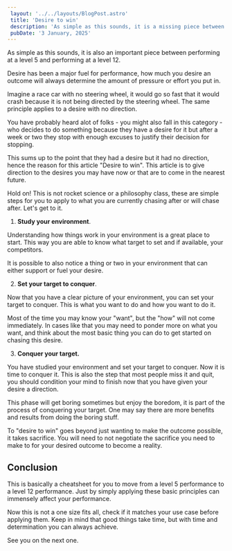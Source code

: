 ```yaml
---
 layout: '../../layouts/BlogPost.astro'
 title: 'Desire to win'
 description: 'As simple as this sounds, it is a missing piece between performing at a level 5 and performing at a level 12.'
 pubDate: '3 January, 2025'
---
```


As simple as this sounds, it is also an important piece between performing at a level 5 and performing at a level 12.

Desire has been a major fuel for performance, how much you desire an outcome will always determine the amount of pressure or effort you put in.

Imagine a race car with no steering wheel, it would go so fast that it would crash because it is not being directed by the steering wheel. The same principle applies to a desire with no direction.

You have probably heard alot of folks - you might also fall in this category - who decides to do something because they have a desire for it but after a week or two they stop with enough excuses to justify their decision for stopping.

This sums up to the point that they had a desire but it had no direction, hence the reason for this article "Desire to win". This article is to give direction to the desires you may have now or that are to come in the nearest future.

Hold on! This is not rocket science or a philosophy class, these are simple steps for you to apply to what you are currently chasing after or will chase after. Let's get to it.

1. **Study your environment**.

Understanding how things work in your environment is a great place to start. This way you are able to know what target to set and if available, your competitors.

It is possible to also notice a thing or two in your environment that can either support or fuel your desire.

2. **Set your target to conquer**.

Now that you have a clear picture of your environment, you can set your target to conquer. This is what you want to do and how you want to do it.

Most of the time you may know your "want", but the "how" will not come immediately. In cases like that you may need to ponder more on what you want, and think about the most basic thing you can do to get started on chasing this desire.

3. **Conquer your target.**

You have studied your environment and set your target to conquer. Now it is time to conquer it. This is also the step that most people miss it and quit, you should condition your mind to finish now that you have given your desire a direction.

This phase will get boring sometimes but enjoy the boredom, it is part of the process of conquering your target. One may say there are more benefits and results from doing the boring stuff.

To "desire to win" goes beyond just wanting to make the outcome possible, it takes sacrifice. You will need to not negotiate the sacrifice you need to make to for your desired outcome to become a reality.

## Conclusion

This is basically a cheatsheet for you to move from a level 5 performance to a level 12 performance. Just by simply applying these basic principles can immensely affect your performance. 

Now this is not a one size fits all, check if it matches your use case before applying them. Keep in mind that good things take time, but with time and determination you can always achieve.

See you on the next one.
